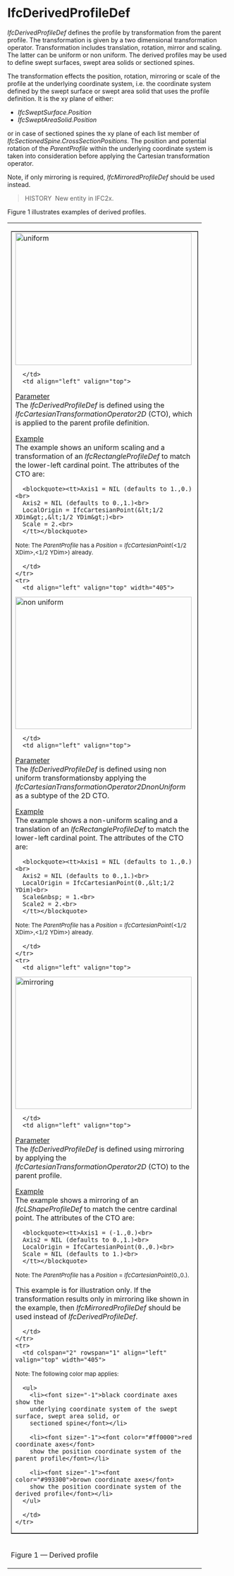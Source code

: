 IfcDerivedProfileDef
====================

_IfcDerivedProfileDef_ defines the profile by transformation from the parent profile. The transformation is given by a two dimensional transformation operator. Transformation includes translation, rotation, mirror and scaling. The latter can be uniform or non uniform. The derived profiles may be used to define swept surfaces, swept area solids or sectioned spines.

The transformation effects the position, rotation, mirroring or scale of the profile at the underlying coordinate system, i.e. the coordinate system defined by the swept surface or swept area solid that uses the profile definition. It is the xy plane of either:

* _IfcSweptSurface.Position_
* _IfcSweptAreaSolid.Position_

or in case of sectioned spines the xy plane of each list member of _IfcSectionedSpine.CrossSectionPositions_. The position and potential rotation of the _ParentProfile_ within the underlying coordinate system is taken into consideration before applying the Cartesian transformation operator.

Note, if only mirroring is required, _IfcMirroredProfileDef_ should be used instead.

> HISTORY&nbsp; New entity in IFC2x.

Figure 1 illustrates examples of derived profiles.

<table>
<tr><td>
<table border="1" cellpadding="2" cellspacing="2">
  <tbody>
    <tr>
      <td align="left" valign="top" width="405">

<img src="../../../../../../figures/ifcderivedprofiledef-layout1.gif" alt="uniform" border="0" height="300" width="400">

      </td>
      <td align="left" valign="top">

<p><u>Parameter</u><br>
The <em>IfcDerivedProfileDef</em>
is defined using the <em>IfcCartesianTransformationOperator2D</em>
(CTO), which is applied to the parent profile definition. <br>
</p>

<p><u>Example</u><br>
The example shows an uniform scaling and a transformation
of an <em>IfcRectangleProfileDef</em>
to match the lower-left cardinal point. The attributes of the CTO are:<br>
</p>

      <blockquote><tt>Axis1 = NIL (defaults to 1.,0.)<br>
      Axis2 = NIL (defaults to 0.,1.)<br>
      LocalOrigin = IfcCartesianPoint(&lt;1/2 XDim&gt;,&lt;1/2 YDim&gt;)<br>
      Scale = 2.<br>
      </tt></blockquote>

<font size="-1">Note: The <em>ParentProfile</em> has a <em>Position</em>
= <em>IfcCartesianPoint</em>(&lt;1/2 XDim&gt;,&lt;1/2 YDim&gt;) already.</font><br>

      </td>
    </tr>
    <tr>
      <td align="left" valign="top" width="405">

<img src="../../../../../../figures/ifcderivedprofiledef-layout2.gif" alt="non uniform" border="0" height="300" width="400">

      </td>
      <td align="left" valign="top">

<p><u>Parameter</u><br>
The <em>IfcDerivedProfileDef</em> is defined using
non uniform transformationsby applying the <em>IfcCartesianTransformationOperator2DnonUniform</em>
as a subtype of the 2D CTO.</p>

<p><u>Example</u><br>
The example shows a non-uniform scaling and a translation of an <em>IfcRectangleProfileDef</em>
to match the lower-left cardinal point. The attributes of the CTO are:</p>

      <blockquote><tt>Axis1 = NIL (defaults to 1.,0.)<br>
      Axis2 = NIL (defaults to 0.,1.)<br>
      LocalOrigin = IfcCartesianPoint(0.,&lt;1/2 YDim)<br>
      Scale&nbsp; = 1.<br>
      Scale2 = 2.<br>
      </tt></blockquote>

<font size="-1">Note: The <em>ParentProfile</em> has a <em>Position</em>
= <em>IfcCartesianPoint</em>(&lt;1/2 XDim&gt;,&lt;1/2 YDim&gt;) already.</font>

      </td>
    </tr>
    <tr>
      <td align="left" valign="top">

<img alt="mirroring" src="../../../../../../figures/ifcderivedprofiledef-layout3.gif" border="0" height="300" width="400">

      </td>
      <td align="left" valign="top">

<p><u>Parameter</u><br>
The <em>IfcDerivedProfileDef</em>
is defined using mirroring by applying the <em>IfcCartesianTransformationOperator2D</em>
(CTO) to the parent profile.</p>

<p><u>Example</u><br>
The example shows a mirroring of an <em>IfcLShapeProfileDef</em>
to match the centre cardinal point. The attributes of the CTO are:</p>

      <blockquote><tt>Axis1 = (-1.,0.)<br>
      Axis2 = NIL (defaults to 0.,1.)<br>
      LocalOrigin = IfcCartesianPoint(0.,0.)<br>
      Scale = NIL (defaults to 1.)<br>
      </tt></blockquote>

<font size="-1">Note: The <em>ParentProfile</em> has a <em>Position</em> = <em>IfcCartesianPoint</em>(0.,0.).</font>

<p>This example is for illustration only.
If the transformation results only in mirroring like shown in the example, then
<em>IfcMirroredProfileDef</em> should be used instead of <em>IfcDerivedProfileDef</em>.</p>

      </td>
    </tr>
    <tr>
      <td colspan="2" rowspan="1" align="left" valign="top" width="405">

<font size="-1">Note: The following color map applies:</font><br>

      <ul>
        <li><font size="-1">black coordinate axes show the
		underlying coordinate system of the swept surface, swept area solid, or
		sectioned spine</font></li>

        <li><font size="-1"><font color="#ff0000">red coordinate axes</font>
		show the position coordinate system of the parent profile</font></li>

        <li><font size="-1"><font color="#993300">brown coordinate axes</font>
		show the position coordinate system of the derived profile</font></li>
      </ul>

      </td>
    </tr>
  </tbody>
</table>
</td></tr>
<tr><td><p class="figure">Figure 1 &mdash; Derived profile</p></td></tr>
</table>
